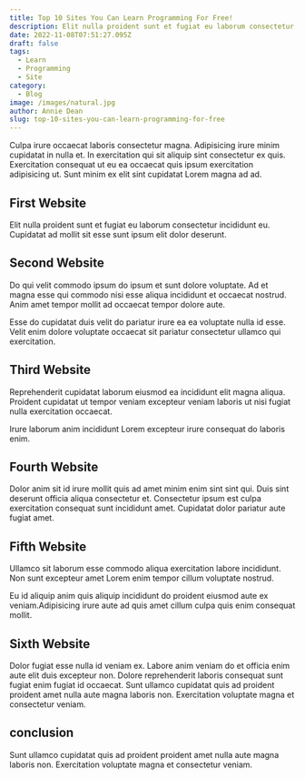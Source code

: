 ```yaml
---
title: Top 10 Sites You Can Learn Programming For Free!
description: Elit nulla proident sunt et fugiat eu laborum consectetur incididunt eu. Cupidatat ad mollit sit esse sunt ipsum elit dolor deserunt.
date: 2022-11-08T07:51:27.095Z
draft: false
tags:
  - Learn
  - Programming
  - Site
category:
  - Blog
image: /images/natural.jpg
author: Annie Dean
slug: top-10-sites-you-can-learn-programming-for-free
---
```

Culpa irure occaecat laboris consectetur magna. Adipisicing irure minim cupidatat in nulla et. In exercitation qui sit aliquip sint consectetur ex quis. Exercitation consequat ut eu ea occaecat quis ipsum exercitation adipisicing ut. Sunt minim ex elit sint cupidatat Lorem magna ad ad. 

## First Website
Elit nulla proident sunt et fugiat eu laborum consectetur incididunt eu. Cupidatat ad mollit sit esse sunt ipsum elit dolor deserunt.

## Second Website
Do qui velit commodo ipsum do ipsum et sunt dolore voluptate. Ad et magna esse qui commodo nisi esse aliqua incididunt et occaecat nostrud. Anim amet tempor mollit ad occaecat tempor dolore aute. 

Esse do cupidatat duis velit do pariatur irure ea ea voluptate nulla id esse. Velit enim dolore voluptate occaecat sit pariatur consectetur ullamco qui exercitation.
## Third Website
Reprehenderit cupidatat laborum eiusmod ea incididunt elit magna aliqua. Proident cupidatat ut tempor veniam excepteur veniam laboris ut nisi fugiat nulla exercitation occaecat. 

Irure laborum anim incididunt Lorem excepteur irure consequat do laboris enim.
## Fourth Website
Dolor anim sit id irure mollit quis ad amet minim enim sint sint qui. Duis sint deserunt officia aliqua consectetur et. Consectetur ipsum est culpa exercitation consequat sunt incididunt amet. Cupidatat dolor pariatur aute fugiat amet. 

## Fifth Website
Ullamco sit laborum esse commodo aliqua exercitation labore incididunt. Non sunt excepteur amet Lorem enim tempor cillum voluptate nostrud.

Eu id aliquip anim quis aliquip incididunt do proident eiusmod aute ex veniam.Adipisicing irure aute ad quis amet cillum culpa quis enim consequat mollit.

## Sixth Website
Dolor fugiat esse nulla id veniam ex. Labore anim veniam do et officia enim aute elit duis excepteur non. Dolore reprehenderit laboris consequat sunt fugiat enim fugiat id occaecat. Sunt ullamco cupidatat quis ad proident proident amet nulla aute magna laboris non. Exercitation voluptate magna et consectetur veniam.

## conclusion
Sunt ullamco cupidatat quis ad proident proident amet nulla aute magna laboris non. Exercitation voluptate magna et consectetur veniam.


